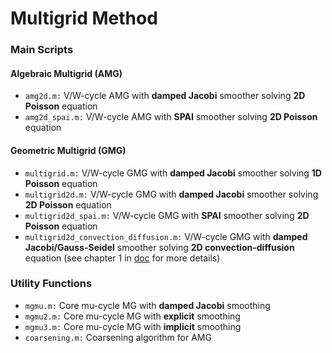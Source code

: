 # Multigrid Method
### Main Scripts
#### Algebraic Multigrid (AMG)
* `amg2d.m:` V/W-cycle AMG with **damped Jacobi** smoother solving **2D Poisson** equation
* `amg2d_spai.m:` V/W-cycle AMG with **SPAI** smoother solving **2D Poisson** equation
#### Geometric Multigrid (GMG)
* `multigrid.m:` V/W-cycle GMG with **damped Jacobi** smoother solving **1D Poisson** equation
* `multigrid2d.m:` V/W-cycle GMG with **damped Jacobi** smoother solving **2D Poisson** equation
* `multigrid2d_spai.m:` V/W-cycle GMG with **SPAI** smoother solving **2D Poisson** equation
* `multigrid2d_convection_diffusion.m:` V/W-cycle GMG with **damped Jacobi/Gauss-Seidel** smoother solving **2D convection-diffusion** equation (see chapter 1 in [doc](https://github.com/ntselepidis/SciComput-MATLAB/blob/master/A%20Study%20of%20Advanced%20Computational%20Methods.pdf) for more details)
### Utility Functions
* `mgmu.m:` Core mu-cycle MG with **damped Jacobi** smoothing
* `mgmu2.m:` Core mu-cycle MG with **explicit** smoothing
* `mgmu3.m:` Core mu-cycle MG with **implicit** smoothing
* `coarsening.m:` Coarsening algorithm for AMG

